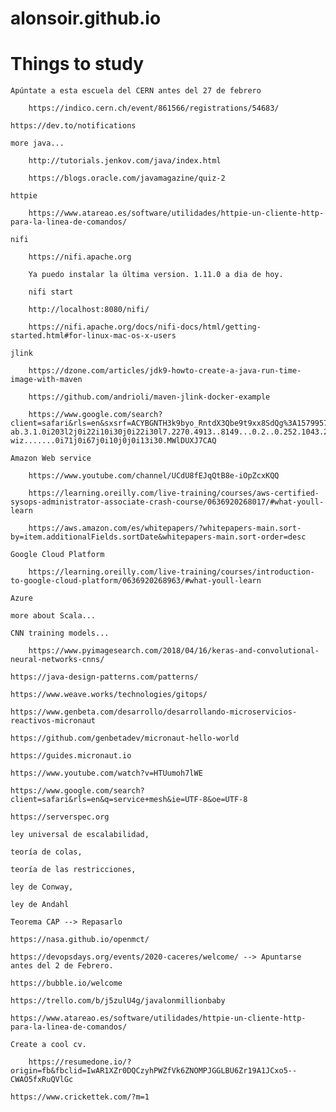 # alonsoir.github.io

# Things to study

	Apúntate a esta escuela del CERN antes del 27 de febrero

		https://indico.cern.ch/event/861566/registrations/54683/

	https://dev.to/notifications

	more java...

		http://tutorials.jenkov.com/java/index.html

		https://blogs.oracle.com/javamagazine/quiz-2

	httpie

		https://www.atareao.es/software/utilidades/httpie-un-cliente-http-para-la-linea-de-comandos/

	nifi

		https://nifi.apache.org

		Ya puedo instalar la última version. 1.11.0 a dia de hoy.

		nifi start

		http://localhost:8080/nifi/

		https://nifi.apache.org/docs/nifi-docs/html/getting-started.html#for-linux-mac-os-x-users

	jlink

		https://dzone.com/articles/jdk9-howto-create-a-java-run-time-image-with-maven

		https://github.com/andrioli/maven-jlink-docker-example

		https://www.google.com/search?client=safari&rls=en&sxsrf=ACYBGNTH3k9byo_RntdX3Qbe9t9xx8SdQg%3A1579957807921&ei=Lz4sXtTlN_uJjLsPl4WgkAg&q=jlink+maven+example&oq=jlink+maven&gs_l=psy-ab.3.1.0i203l2j0i22i10i30j0i22i30l7.2270.4913..8149...0.2..0.252.1043.2j2j2......0....1..gws-wiz.......0i71j0i67j0i10j0j0i13i30.MWlDUXJ7CAQ

	Amazon Web service

		https://www.youtube.com/channel/UCdU8fEJqQtB8e-iOpZcxKQQ

		https://learning.oreilly.com/live-training/courses/aws-certified-sysops-administrator-associate-crash-course/0636920268017/#what-youll-learn

		https://aws.amazon.com/es/whitepapers/?whitepapers-main.sort-by=item.additionalFields.sortDate&whitepapers-main.sort-order=desc

	Google Cloud Platform

		https://learning.oreilly.com/live-training/courses/introduction-to-google-cloud-platform/0636920268963/#what-youll-learn

	Azure

	more about Scala...

	CNN training models...
	
		https://www.pyimagesearch.com/2018/04/16/keras-and-convolutional-neural-networks-cnns/

	https://java-design-patterns.com/patterns/

	https://www.weave.works/technologies/gitops/

	https://www.genbeta.com/desarrollo/desarrollando-microservicios-reactivos-micronaut

	https://github.com/genbetadev/micronaut-hello-world

	https://guides.micronaut.io

	https://www.youtube.com/watch?v=HTUumoh7lWE

	https://www.google.com/search?client=safari&rls=en&q=service+mesh&ie=UTF-8&oe=UTF-8

	https://serverspec.org

	ley universal de escalabilidad, 

	teoría de colas, 

	teoría de las restricciones, 

	ley de Conway, 

	ley de Andahl

	Teorema CAP --> Repasarlo

	https://nasa.github.io/openmct/

	https://devopsdays.org/events/2020-caceres/welcome/ --> Apuntarse antes del 2 de Febrero.

	https://bubble.io/welcome

	https://trello.com/b/j5zulU4g/javalonmillionbaby

	https://www.atareao.es/software/utilidades/httpie-un-cliente-http-para-la-linea-de-comandos/

	Create a cool cv.
	
		https://resumedone.io/?origin=fb&fbclid=IwAR1XZr0DQCzyhPWZfVk6ZNOMPJGGLBU6Zr19A1JCxo5--CWAO5fxRuQVlGc

	https://www.crickettek.com/?m=1


